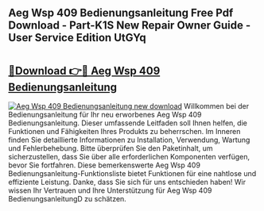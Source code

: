 ## Aeg Wsp 409 Bedienungsanleitung Free Pdf Download - Part-K1S New Repair Owner Guide - User Service Edition UtGYq

# <h2><a href="http://df4zw8m.blite.top/?on=Aeg+Wsp+409+Bedienungsanleitung">🔗Download 👉🔴 Aeg Wsp 409 Bedienungsanleitung</a></h2>

[![Aeg Wsp 409 Bedienungsanleitung new download](https://i.imgur.com/lujVjoI.png)](http://df4zw8m.blite.top/?on=Aeg+Wsp+409+Bedienungsanleitung)
Willkommen bei der Bedienungsanleitung für Ihr neu erworbenes Aeg Wsp 409 Bedienungsanleitung. Dieser umfassende Leitfaden soll Ihnen helfen, die Funktionen und Fähigkeiten Ihres Produkts zu beherrschen. Im Inneren finden Sie detaillierte Informationen zu Installation, Verwendung, Wartung und Fehlerbehebung. Bitte überprüfen Sie den Paketinhalt, um sicherzustellen, dass Sie über alle erforderlichen Komponenten verfügen, bevor Sie fortfahren. Diese bemerkenswerte Aeg Wsp 409 Bedienungsanleitung-Funktionsliste bietet Funktionen für eine nahtlose und effiziente Leistung. Danke, dass Sie sich für uns entschieden haben! Wir wissen Ihr Vertrauen und Ihre Unterstützung für Aeg Wsp 409 BedienungsanleitungD zu schätzen.
